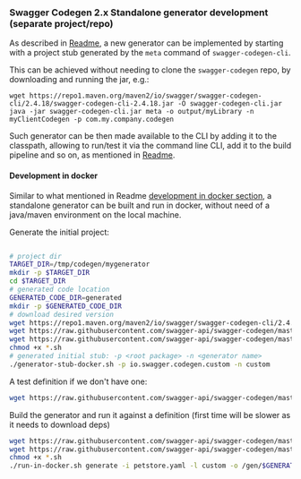 ### Swagger Codegen 2.x Standalone generator development (separate project/repo)

As described in [Readme](https://github.com/swagger-api/swagger-codegen/tree/master#making-your-own-codegen-modules),
a new generator can be implemented by starting with a project stub generated by the `meta` command of `swagger-codegen-cli`.

This can be achieved without needing to clone the `swagger-codegen` repo, by downloading and running the jar, e.g.:

```
wget https://repo1.maven.org/maven2/io/swagger/swagger-codegen-cli/2.4.18/swagger-codegen-cli-2.4.18.jar -O swagger-codegen-cli.jar
java -jar swagger-codegen-cli.jar meta -o output/myLibrary -n myClientCodegen -p com.my.company.codegen
```

Such generator can be then made available to the CLI by adding it to the classpath, allowing to run/test it via the command line CLI,
add it to the build pipeline and so on, as mentioned in [Readme](https://github.com/swagger-api/swagger-codegen/tree/master#making-your-own-codegen-modules).


#### Development in docker

Similar to what mentioned in Readme [development in docker section](https://github.com/swagger-api/swagger-codegen/tree/master#development-in-docker), a standalone generator can be built and run in docker, without need of a java/maven environment on the local machine.

Generate the initial project:

```bash

# project dir
TARGET_DIR=/tmp/codegen/mygenerator
mkdir -p $TARGET_DIR
cd $TARGET_DIR
# generated code location
GENERATED_CODE_DIR=generated
mkdir -p $GENERATED_CODE_DIR
# download desired version
wget https://repo1.maven.org/maven2/io/swagger/swagger-codegen-cli/2.4.18/swagger-codegen-cli-2.4.18.jar -O swagger-codegen-cli.jar
wget https://raw.githubusercontent.com/swagger-api/swagger-codegen/master/standalone-gen-dev/docker-stub.sh -O docker-stub.sh
wget https://raw.githubusercontent.com/swagger-api/swagger-codegen/master/standalone-gen-dev/generator-stub-docker.sh -O generator-stub-docker.sh
chmod +x *.sh
# generated initial stub: -p <root package> -n <generator name>
./generator-stub-docker.sh -p io.swagger.codegen.custom -n custom

```

A test definition if we don't have one:

```bash
wget https://raw.githubusercontent.com/swagger-api/swagger-codegen/master/modules/swagger-codegen/src/test/resources/2_0/petstore.yaml -O petstore.yaml
```


Build the generator and run it against a definition (first time will be slower as it needs to download deps)

```bash
wget https://raw.githubusercontent.com/swagger-api/swagger-codegen/master/standalone-gen-dev/run-in-docker.sh -O run-in-docker.sh
wget https://raw.githubusercontent.com/swagger-api/swagger-codegen/master/standalone-gen-dev/docker-entrypoint.sh -O docker-entrypoint.sh
chmod +x *.sh
./run-in-docker.sh generate -i petstore.yaml -l custom -o /gen/$GENERATED_CODE_DIR
```


